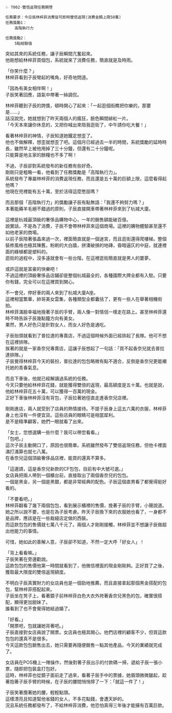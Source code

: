 ```
✨ T002-雙倍返現任務開啓

任務要求：今日爲林梓菲消費皆可即時雙倍返現(消費金額上限50萬)
任務獎勵1：
	高階執行力    

任務獎勵2：
	5點經驗值
```

突如其來的系統任務，讓子辰瞬間亢奮起來。  
他剛想給林梓菲買個包，系統就來了消費任務，簡直就是及時雨。  

「你笑什麼？」  
林梓菲看到子辰彎起的嘴角，好奇地問道。  

「因為有美女相伴啊！」  
子辰笑著回應，語氣中帶著一絲調侃。  

林梓菲聽到子辰的誇獎，頓時開心了起來：「一起逛個街瞧把你樂的，那要是……」  
話沒說完，她就想到了昨天兩個人的瘋狂，臉色瞬間緋紅一片。  
「今天本來讓你休息的，又把你喊出來陪我逛街了，中午請你吃大餐！」  

看著林梓菲的神情，子辰知道她鐵定想歪了。  
他也不做解釋，想歪就想歪了吧。這個月已經過去一半的時間，系統獎勵的延時時長，雖然早上被他用掉了三十分鐘，但還有二十分鐘呢。  
只能算是地主家的餘糧也不多了啊！  

不過，子辰卻對系統發布的新任務有些好奇。  
剛剛只是粗略一看，他看到了任務獎勵是「高階執行力」。  
系統發布了專屬林梓菲的消費返現任務，而且還是五十萬的巨額上限，這麼看得起他嗎？  
他現在兜裡能有五十萬，至於活得這麼憋屈嗎？  

而且那個「高階執行力」的獎勵讓子辰有點無語：「我還不夠努力嗎？」  
本著能薅羊毛絕不錯過的原則，子辰直接開車帶著林梓菲來到了杭城大廈。  

這裡是杭城最頂級的奢侈品購物中心，一年的銷售額能破百億。  
說實話，不是為了消費，子辰不會帶林梓菲來這個商場。這裡的購物體驗甚至還不如他老家的商場。  
以前子辰陪著張晶來過一次，裡面簡直就是一個迷宮，而且逛街還得爬樓梯。整個裝修風格也極其陳舊，粉刷的大白牆，拼湊破損的地磚，昏暗逼仄的中庭，就連裡面的綠植都是塑料的。  
逛街的過程中，沒多遠就會有一些台階，在這裡逛街簡直就是男人的噩夢。  

或許這就是富豪的快樂吧！  
不過這裡的頂級奢侈品店鋪卻是整個杭城最全的，各種國際大牌全都有入駐。只要你有錢，完全可以在這裡買到開心。  

不一會兒，停好車的兩人來到了杭城大廈A座。  
這裡相當繁華，帥哥美女雲集，各種類型全都囊括了，更有一些人在舉著相機街拍。  
林梓菲滿臉幸福地挽著子辰的手臂，兩人像一對情侶一樣走在路上。甚至林梓菲還時不時告訴子辰幾點鐘方向有美女。  
果然，男人好色只是針對女人，而女人好色是通吃。  

子辰抬頭就看到了普拉達的專賣店，不過這個時候外面已經排起了長隊。他可不想在這裡排隊。  
挨著的就是一家香奈兒專賣店，這讓子辰想起了一句話：「買不起香奈兒就去普拉達排隊。」  
子辰覺得林梓菲今天的裝扮，普拉達的包包略微有點不適合，反倒是香奈兒更能襯托她的青春氣息。  

而且下車後，他就已經解讀過系統的任務。  
今天只要他給林梓菲花錢，就能獲得雙倍的返現，最高額度是五十萬。也就是說，他給林梓菲花五十萬，可以獲得一百萬的現金。  
正好下車後林梓菲沒有背包，子辰拉著她徑直走進香奈兒店裡。  

剛剛進店，兩人就受到了店員的熱情接待。不提子辰身上這五六萬的衣服，林梓菲身上也沒有一件便宜貨。這些店員的眼睛可是相當犀利。  
是不是精準顧客，她們一眼就看了出來。  

「女士，您想選購一些什麼？我可以帶您看看。」  
「包吧。」  
這次子辰主動開口了，原因也很簡單。系統雖然發布了雙倍返現任務，但他卡裡面滿打滿算也就七八萬。  
在香奈兒這個頂級奢侈品店裡，能買的還真不算多。  

「這邊請，這是香奈兒新款的CF包包，目前有中大號可選。」  
女店員把兩人帶到一個櫃台前，直接取出了兩個香奈兒的包包。  
一個是黑金，另一個是黑銀，都是非常經典的配色。子辰這個直男看了都覺得挺好看的。  

「不要看吧。」  
林梓菲翻看了幾下兩個包包，看到展示櫃裡的售價，挽著子辰的手臂，小聲說道。  
她之所以說不要，也是在為子辰考慮。昨天子辰換下來的衣服她也看了，一身都不是品牌，應該是在一些裁縫店定做的西裝。  
而這款包包的售價就七萬八千元了。兩個人才剛剛接觸，林梓菲並不想讓子辰做超出他能力的事情。  

可惜，她如此的善解人意，子辰卻不知道，不然一定大呼「好女人」！  

「背上看看嘛。」  
子辰笑著在旁邊勸說。  
這款包包的售價他第一時間就看到了，他微信裡面的現金剛剛夠。正好買了之後，獲取最大限度的雙倍返現額度。  

不明白子辰真實財力的女店員也是一個勁地推薦，而且直接拿起那個黑金搭配的包包，幫林梓菲搭配起來。  
子辰坐在凳子上，看著鏡子前林梓菲白色大衣外挎著香奈兒黑色的包，確實很搭配，顯得更加甜妹了。  
誰看到了也不會覺得她結過婚了。  

「好看。」  
「開票吧，包就讓她背著吧。」  
子辰直接對女店員說了開票。女店員也極其開心。他們店裡的顧客不少，但買這款包包的還真不是很多。  
今天這款包包銷售出去，她只需要再隨便銷售一點其他產品，今天的業績就完成了。  

女店員在POS機上一陣操作，然後對著子辰出示的付款碼一掃，遞給子辰一張小票，隨即把包裝盒打包好。  
這時，林梓菲也從鏡子面前走了過來，看著子辰手中的票據，她眉頭微微皺起，趁著抱著子辰手臂的時候，在子辰的腰間悄悄擰了一下：「就這一件了！」  

子辰笑著攬著她的腰，輕輕點頭。  
這樣漂亮且知道幫他省錢的女人，不多花點錢，會遭天妒的。  
況且系統任務都發布了，不給林梓菲消費，他恐怕真得三年後才能擁有百萬巨款。  
